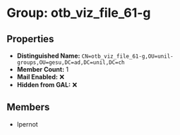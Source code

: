 # Group: otb_viz_file_61-g

## Properties

- **Distinguished Name:** `CN=otb_viz_file_61-g,OU=unil-groups,OU=gesu,DC=ad,DC=unil,DC=ch`
- **Member Count:** 1
- **Mail Enabled:** ❌
- **Hidden from GAL:** ❌

## Members

- lpernot
